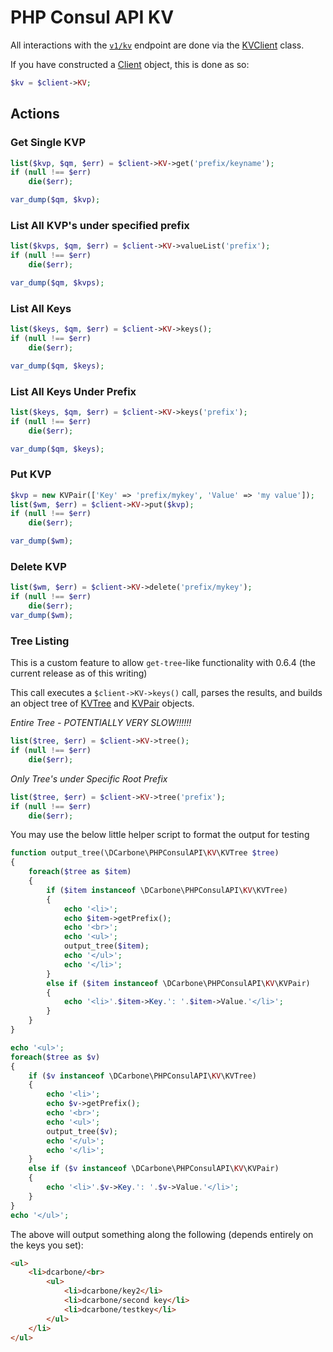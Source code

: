 # PHP Consul API KV

All interactions with the [`v1/kv`](https://www.consul.io/docs/agent/http/kv.html) endpoint are done
via the [KVClient](../src/KV/KVClient.php) class.

If you have constructed a [Client](../src/Client.php) object, this is done as so:

```php
$kv = $client->KV;
```

## Actions

### Get Single KVP

```php
list($kvp, $qm, $err) = $client->KV->get('prefix/keyname');
if (null !== $err)
    die($err);

var_dump($qm, $kvp);
```

### List All KVP's under specified prefix

```php
list($kvps, $qm, $err) = $client->KV->valueList('prefix');
if (null !== $err)
    die($err);

var_dump($qm, $kvps);
```

### List All Keys

```php
list($keys, $qm, $err) = $client->KV->keys();
if (null !== $err)
    die($err);

var_dump($qm, $keys);
```

### List All Keys Under Prefix

```php
list($keys, $qm, $err) = $client->KV->keys('prefix');
if (null !== $err)
    die($err);

var_dump($qm, $keys);
```

### Put KVP

```php
$kvp = new KVPair(['Key' => 'prefix/mykey', 'Value' => 'my value']);
list($wm, $err) = $client->KV->put($kvp);
if (null !== $err)
    die($err);

var_dump($wm);
```

### Delete KVP

```php
list($wm, $err) = $client->KV->delete('prefix/mykey');
if (null !== $err)
    die($err);
var_dump($wm);

```

### Tree Listing

This is a custom feature to allow `get-tree`-like functionality with 0.6.4 (the current release as of this writing)

This call executes a `$client->KV->keys()` call, parses the results, and builds an object tree of
[KVTree](./src/KV/KVTree.php) and [KVPair](./src/KV/KVPair.php) objects.

*Entire Tree - POTENTIALLY VERY SLOW!!!!!!*
```php
list($tree, $err) = $client->KV->tree();
if (null !== $err)
    die($err);

```

*Only Tree's under Specific Root Prefix*

```php
list($tree, $err) = $client->KV->tree('prefix');
if (null !== $err)
    die($err);
```

You may use the below little helper script to format the output for testing

```php
function output_tree(\DCarbone\PHPConsulAPI\KV\KVTree $tree)
{
    foreach($tree as $item)
    {
        if ($item instanceof \DCarbone\PHPConsulAPI\KV\KVTree)
        {
            echo '<li>';
            echo $item->getPrefix();
            echo '<br>';
            echo '<ul>';
            output_tree($item);
            echo '</ul>';
            echo '</li>';
        }
        else if ($item instanceof \DCarbone\PHPConsulAPI\KV\KVPair)
        {
            echo '<li>'.$item->Key.': '.$item->Value.'</li>';
        }
    }
}

echo '<ul>';
foreach($tree as $v)
{
    if ($v instanceof \DCarbone\PHPConsulAPI\KV\KVTree)
    {
        echo '<li>';
        echo $v->getPrefix();
        echo '<br>';
        echo '<ul>';
        output_tree($v);
        echo '</ul>';
        echo '</li>';
    }
    else if ($v instanceof \DCarbone\PHPConsulAPI\KV\KVPair)
    {
        echo '<li>'.$v->Key.': '.$v->Value.'</li>';
    }
}
echo '</ul>';
```

The above will output something along the following (depends entirely on the keys you set):

```html
<ul>
    <li>dcarbone/<br>
        <ul>
            <li>dcarbone/key2</li>
            <li>dcarbone/second key</li>
            <li>dcarbone/testkey</li>
        </ul>
    </li>
</ul>
```